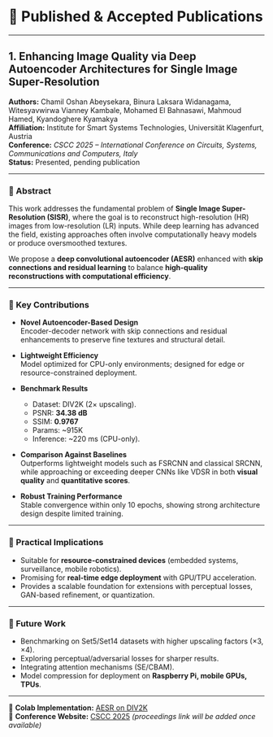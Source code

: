 # 📄 Published & Accepted Publications

---

## 1. Enhancing Image Quality via Deep Autoencoder Architectures for Single Image Super-Resolution  
**Authors:** Chamil Oshan Abeysekara, Binura Laksara Widanagama, Witesyavwirwa Vianney Kambale, Mohamed El Bahnasawi, Mahmoud Hamed, Kyandoghere Kyamakya  
**Affiliation:** Institute for Smart Systems Technologies, Universität Klagenfurt, Austria  
**Conference:** *CSCC 2025 – International Conference on Circuits, Systems, Communications and Computers, Italy*  
**Status:** Presented, pending publication  

---

### 🔹 Abstract
This work addresses the fundamental problem of **Single Image Super-Resolution (SISR)**, where the goal is to reconstruct high-resolution (HR) images from low-resolution (LR) inputs. While deep learning has advanced the field, existing approaches often involve computationally heavy models or produce oversmoothed textures.  

We propose a **deep convolutional autoencoder (AESR)** enhanced with **skip connections and residual learning** to balance **high-quality reconstructions with computational efficiency**.  

---

### 🔹 Key Contributions
- **Novel Autoencoder-Based Design**  
  Encoder-decoder network with skip connections and residual enhancements to preserve fine textures and structural detail.  

- **Lightweight Efficiency**  
  Model optimized for CPU-only environments; designed for edge or resource-constrained deployment.  

- **Benchmark Results**  
  - Dataset: DIV2K (2× upscaling).  
  - PSNR: **34.38 dB**  
  - SSIM: **0.9767**  
  - Params: ~915K  
  - Inference: ~220 ms (CPU-only).  

- **Comparison Against Baselines**  
  Outperforms lightweight models such as FSRCNN and classical SRCNN, while approaching or exceeding deeper CNNs like VDSR in both **visual quality** and **quantitative scores**.  

- **Robust Training Performance**  
  Stable convergence within only 10 epochs, showing strong architecture design despite limited training.  

---

### 🔹 Practical Implications
- Suitable for **resource-constrained devices** (embedded systems, surveillance, mobile robotics).  
- Promising for **real-time edge deployment** with GPU/TPU acceleration.  
- Provides a scalable foundation for extensions with perceptual losses, GAN-based refinement, or quantization.  

---

### 🔹 Future Work
- Benchmarking on Set5/Set14 datasets with higher upscaling factors (×3, ×4).  
- Exploring perceptual/adversarial losses for sharper results.  
- Integrating attention mechanisms (SE/CBAM).  
- Model compression for deployment on **Raspberry Pi, mobile GPUs, TPUs**.  

---

🔗 **Colab Implementation:** [AESR on DIV2K](https://bit.ly/AESR-DIV2K-Colab)  
🔗 **Conference Website:** [CSCC 2025](https://cscc.uth.gr/) *(proceedings link will be added once available)*  

